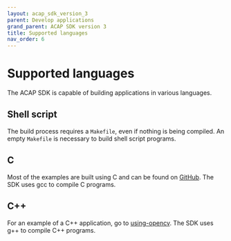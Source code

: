 ```yaml
---
layout: acap_sdk_version_3
parent: Develop applications
grand_parent: ACAP SDK version 3
title: Supported languages
nav_order: 6
---
```

# Supported languages

The ACAP SDK is capable of building applications in various languages.

## Shell script

The build process requires a `Makefile`, even if nothing is being compiled. An empty `Makefile` is necessary to build shell script programs.

## C

Most of the examples are built using C and can be found on [GitHub](https://github.com/AxisCommunications/acap3-examples). The SDK uses gcc to compile C programs.

## C++

For an example of a C++ application, go to [using-opencv](https://github.com/AxisCommunications/acap3-examples/tree/master/using-opencv). The SDK uses g++ to compile C++ programs.
